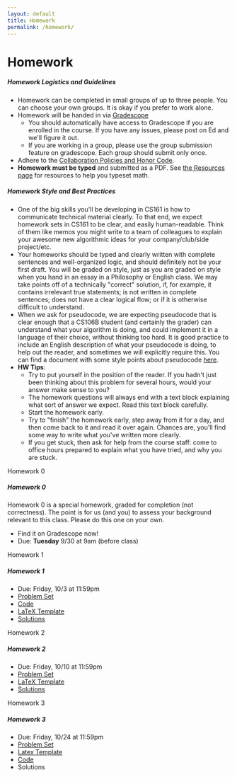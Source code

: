 ```yaml
---
layout: default
title: Homework
permalink: /homework/
---
```


# Homework

<div class="panel">
<h5 class="card-title">Homework Logistics and Guidelines</h5>
<ul>
<li> Homework can be completed in small groups of up to three people.  You can choose your own groups.  It is okay if you prefer to work alone.</li>
<li> Homework will be handed in via <a href="https://www.gradescope.com/courses/1077282">Gradescope</a>
	<ul> <li> You should automatically have access to Gradescope if you are enrolled in the course.  If you have any issues, please post on Ed and we'll figure it out. </li> 
	<li> If you are working in a group, please use the group submission feature on gradescope.  Each group should submit only once.</li> 
</ul></li>
<li> Adhere to the <a href="/policies/">Collaboration Policies and Honor Code</a>.</li>
<li> <b>Homework must be typed</b> and submitted as a PDF.  See <a href="/resources/">the Resources page</a> for resources to help you typeset math.</li>
</ul>
</div>

<div class="panel">
<h5 class="card-title">Homework Style and Best Practices</h5>
<ul>
<li> One of the big skills you'll be developing in CS161 is how to communicate technical material clearly. To that end, we expect homework sets in CS161 to be clear, and easily human-readable. Think of them like memos you might write to a team of colleagues to explain your awesome new algorithmic ideas for your company/club/side project/etc. </li>
<li> Your homeworks should be typed and clearly written with complete sentences and well-organized logic, and should definitely not be your first draft.  You will be graded on style, just as you are graded on style when you hand in an essay in a Philosophy or English class.  We may take points off of a technically "correct" solution, if, for example, it contains irrelevant true statements; is not written in complete sentences; does not have a clear logical flow; or if it is otherwise difficult to understand. </li>
<li> When we ask for pseudocode, we are expecting pseudocode that is clear enough that a CS106B student (and certainly the grader) can understand what your algorithm is doing, and could implement it in a language of their choice, without thinking too hard. It is good practice to include an English description of what your pseudocode is doing, to help out the reader, and sometimes we will explicitly require this.  You can find a document with some style points about pseudocode <a href="/assets/Resources/pseudocode_guidelines.pdf">here</a>.</li>
<li><b>HW Tips</b>:
<ul>
	<li> Try to put yourself in the position of the reader. If you hadn't just been thinking about this problem for several hours, would your answer make sense to you?</li>
	<li> The homework questions will always end with a text block explaining what sort of answer we expect. Read this text block carefully.</li>
	<li> Start the homework early.</li>
	<li> Try to "finish" the homework early, step away from it for a day, and then come back to it and read it over again. Chances are, you'll find some way to write what you've written more clearly.</li>
	<li> If you get stuck, then ask for help from the course staff: come to office hours prepared to explain what you have tried, and why you are stuck.</li>
</ul></li>
</ul>
</div>

<div class="card mb-4">
  <div class="card-header">
    Homework 0
  </div>
  <div class="card-body">
    <h5 class="card-title">Homework 0</h5>
    <p class="card-text">
Homework 0 is a special homework, graded for completion (not correctness).  The point is for us (and you) to assess your background relevant to this class.  Please do this one on your own.
	<ul>
	<li> Find it on Gradescope now! </li>
	<li> Due: <b>Tuesday</b> 9/30 at 9am (before class)</li>
	</ul>
</p>
  </div>
</div>
<div class="card mb-4">
  <div class="card-header">
    Homework 1
  </div>
  <div class="card-body">
    <h5 class="card-title">Homework 1</h5>
    <p class="card-text">
	<ul>
	<li> Due: Friday, 10/3 at 11:59pm</li>
	<li> <a href="/assets/homework/worksheets/HW1.pdf">Problem Set</a> </li>
	<li> <a href="/assets/homework/code/HW1_code.zip">Code</a> </li>
	<li> <a href="/assets/homework/latex_templates/HW1_Latex_zip.zip">LaTeX Template</a> </li>
	<li> <a href="/assets/homework/solutions/HW1-Solutions.pdf"> Solutions </a> </li>
	</ul>
</p>
  </div>
</div>
<div class="card mb-4">
  <div class="card-header">
    Homework 2
  </div>
  <div class="card-body">
    <h5 class="card-title">Homework 2</h5>
    <p class="card-text">
	<ul>
	<li> Due: Friday, 10/10 at 11:59pm</li>
	<li> <a href="/assets/homework/worksheets/HW2.pdf">Problem Set</a> </li>
	<li> <a href="/assets/homework/latex_templates/HW2_Latex.zip">LaTeX Template</a> </li>
	<li> <a href="/assets/homework/solutions/HW2-Solutions.pdf">Solutions</a> </li>
	</ul>
</p>
  </div>

<div class="card mb-4">
  <div class="card-header">
    Homework 3
  </div>
  <div class="card-body">
    <h5 class="card-title">Homework 3</h5>
    <p class="card-text">
	<ul>
	<li> Due: Friday, 10/24 at 11:59pm</li>
	<li> <a href="/assets/homework/worksheets/HW3.pdf">Problem Set</a> </li>
	<li> <a href="/assets/homework/latex_templates/HW3_Latex.zip">Latex Template</a> </li>
	<li> <a href="/assets/homework/code/HW3_code.zip">Code</a></li>
	<li> Solutions </li>
	</ul>
</p>
  </div>
</div>
